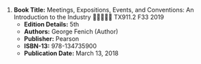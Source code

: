 1. **Book Title:** Meetings, Expositions, Events, and Conventions: An Introduction to the Industry 🚨🚨🚨🚨🚨 TX911.2 F33 2019
   - **Edition Details:** 5th
   - **Authors:** George Fenich (Author)
   - **Publisher:** Pearson
   - **ISBN-13:** 978-134735900
   - **Publication Date:** March 13, 2018
